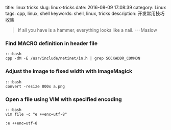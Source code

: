 title: linux tricks
slug: linux-tricks
date: 2016-08-09 17:08:39
category: Linux
tags: cpp, linux, shell
keywords: shell, linux, tricks
description: 开发常用技巧收集 

> If all you have is a hammer, everything looks like a nail.  ---Maslow 

### Find MACRO definition in header file

    :::bash
    cpp -dM -E /usr/include/netinet/in.h | grep SOCKADDR_COMMON

### Adjust the image to fixed width with ImageMagick

    :::bash
    convert -resize 800x a.png

### Open a file using VIM with specified encoding
    
    :::bash
    vim file -c "e ++enc=utf-8"

    :e ++enc=utf-8
